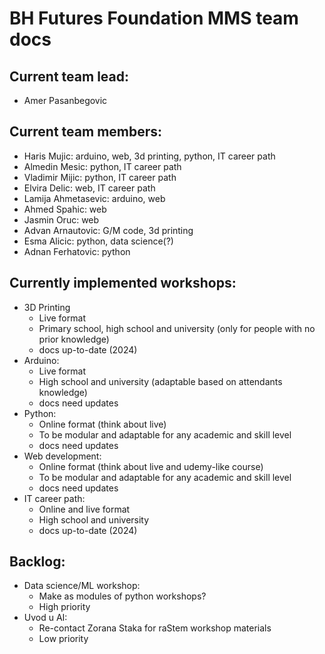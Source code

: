 # BH Futures Foundation MMS team docs

## Current team lead: 
- Amer Pasanbegovic

## Current team members:
- Haris Mujic: arduino, web, 3d printing, python, IT career path
- Almedin Mesic: python, IT career path
- Vladimir Mijic: python, IT career path
- Elvira Delic: web, IT career path
- Lamija Ahmetasevic: arduino, web
- Ahmed Spahic: web
- Jasmin Oruc: web
- Advan Arnautovic: G/M code, 3d printing
- Esma Alicic: python, data science(?)
- Adnan Ferhatovic: python

## Currently implemented workshops:
- 3D Printing
  - Live format
  - Primary school, high school and university (only for people with no prior knowledge)
  - docs up-to-date (2024)
- Arduino:
  - Live format
  - High school and university (adaptable based on attendants knowledge)
  - docs need updates
- Python:
  - Online format (think about live)
  - To be modular and adaptable for any academic and skill level
  - docs need updates
- Web development:
  - Online format (think about live and udemy-like course)
  - To be modular and adaptable for any academic and skill level
  - docs need updates
- IT career path:
  - Online and live format
  - High school and university
  - docs up-to-date (2024)
 
## Backlog:
- Data science/ML workshop:
  - Make as modules of python workshops?
  - High priority
- Uvod u AI:
  - Re-contact Zorana Staka for raStem workshop materials
  - Low priority 

